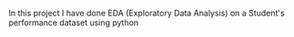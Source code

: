 In this project I have done EDA (Exploratory Data Analysis) on a Student's performance dataset using python

